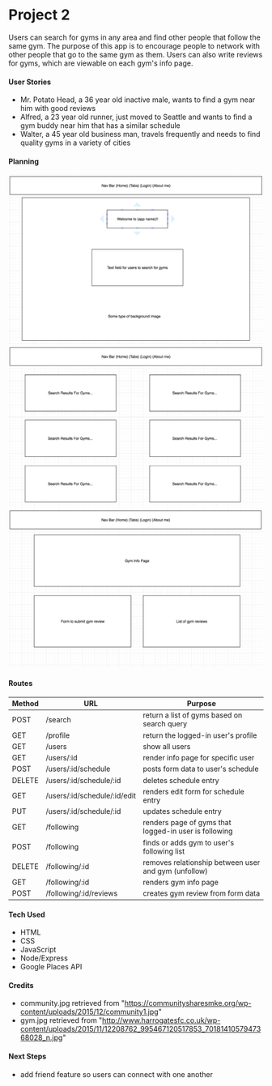 # Project 2 #

Users can search for gyms in any area and find other people that follow the same gym. The purpose of this app is to encourage people to network with other people that go to the same gym as them. Users can also write reviews for gyms, which are viewable on each gym's info page.

#### User Stories ####
* Mr. Potato Head, a 36 year old inactive male, wants to find a gym near him with good reviews
* Alfred, a 23 year old runner, just moved to Seattle and wants to find a gym buddy near him that has a similar schedule
* Walter, a 45 year old business man, travels frequently and needs to find quality gyms in a variety of cities

#### Planning ####

![Alt text](Wireframes/Home.png)
![Alt text](Wireframes/results.png)
![Alt text](Wireframes/gyminfo.png)

#### Routes ####

Method | URL | Purpose
------ | --- | -------
POST | /search | return a list of gyms based on search query
GET | /profile | return the logged-in user's profile
GET | /users | show all users
GET | /users/:id | render info page for specific user
POST | /users/:id/schedule | posts form data to user's schedule
DELETE | /users/:id/schedule/:id | deletes schedule entry
GET | /users/:id/schedule/:id/edit | renders edit form for schedule entry
PUT | /users/:id/schedule/:id | updates schedule entry
GET | /following | renders page of gyms that logged-in user is following
POST | /following | finds or adds gym to user's following list
DELETE | /following/:id | removes relationship between user and gym (unfollow)
GET | /following/:id | renders gym info page
POST | /following/:id/reviews | creates gym review from form data

#### Tech Used ####
* HTML
* CSS
* JavaScript
* Node/Express
* Google Places API

#### Credits ####
* community.jpg retrieved from "https://communitysharesmke.org/wp-content/uploads/2015/12/community1.jpg"
* gym.jpg retrieved from "http://www.harrogatesfc.co.uk/wp-content/uploads/2015/11/12208762_995467120517853_7018141057947368028_n.jpg"

#### Next Steps ####
* add friend feature so users can connect with one another